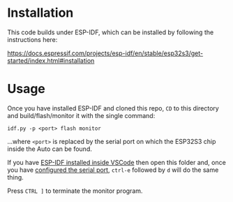# Installation
This code builds under ESP-IDF, which can be installed by following the instructions here:

https://docs.espressif.com/projects/esp-idf/en/stable/esp32s3/get-started/index.html#installation

# Usage
Once you have installed ESP-IDF and cloned this repo, `CD` to this directory and build/flash/monitor it with the single command:

```
idf.py -p <port> flash monitor
```

...where `<port>` is replaced by the serial port on which the ESP32S3 chip inside the Auto can be found.

If you have [ESP-IDF installed inside VSCode](https://docs.espressif.com/projects/esp-idf/en/v4.2/esp32/get-started/vscode-setup.html) then open this folder and, once you have [configured the serial port](https://github.com/espressif/vscode-esp-idf-extension/?tab=readme-ov-file#using-the-esp-idf-extension-for-vscode), `ctrl-e` followed by `d` will do the same thing.

Press `CTRL ]` to terminate the monitor program.
